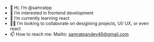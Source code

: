 - 👋 Hi, I’m @samratpp
- 👀 I’m interested in frontend development
- 🌱 I’m currently learning react
- 👨‍💻 I’m looking to collaborate on desigining projects, UI/ UX, or even react
- 📫 How to reach me: Mailto: samratpandey46@gmail.com
